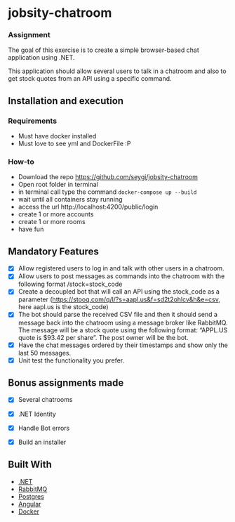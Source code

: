 # jobsity-chatroom

### Assignment
The goal of this exercise is to create a simple browser-based chat application using .NET.

This application should allow several users to talk in a chatroom and also to get stock quotes
from an API using a specific command.

## Installation and execution
### Requirements

* Must have docker installed
* Must love to see yml and DockerFile :P

### How-to
* Download the repo https://github.com/seygi/jobsity-chatroom
* Open root folder in terminal
* in terminal call type the command `docker-compose up --build`
* wait until all containers stay running
* access the url http://localhost:4200/public/login
* create 1 or more accounts
* create 1 or more rooms
* have fun

## Mandatory Features
- [x] Allow registered users to log in and talk with other users in a chatroom.
- [x] Allow users to post messages as commands into the chatroom with the following format
/stock=stock_code
- [x] Create a decoupled bot that will call an API using the stock_code as a parameter
(https://stooq.com/q/l/?s=aapl.us&f=sd2t2ohlcv&h&e=csv, here aapl.us is the
stock_code)
- [x] The bot should parse the received CSV file and then it should send a message back into
the chatroom using a message broker like RabbitMQ. The message will be a stock quote
using the following format: “APPL.US quote is $93.42 per share”. The post owner will be
the bot.
- [x] Have the chat messages ordered by their timestamps and show only the last 50
messages.
- [x] Unit test the functionality you prefer.

## Bonus assignments made
* [x] Several chatrooms
* [x] .NET Identity
* [x] Handle Bot errors
* [x] Build an installer


## Built With

- [.NET](https://dotnet.microsoft.com/en-us/)
- [RabbitMQ](https://www.rabbitmq.com/)
- [Postgres](https://www.postgresql.org/)
- [Angular](https://angular.io/)
- [Docker](https://www.docker.com/)
